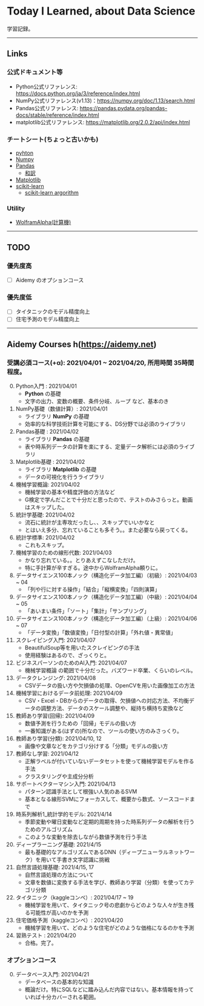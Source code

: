 # Today I Learned, about Data Science
学習記録。

--- 
## Links
### 公式ドキュメント等
- Python公式リファレンス: https://docs.python.org/ja/3/reference/index.html
- NumPy公式リファレンス(v1.13)：https://numpy.org/doc/1.13/search.html
- Pandas公式リファレンス: https://pandas.pydata.org/pandas-docs/stable/reference/index.html
- matplotlib公式リファレンス: https://matplotlib.org/2.0.2/api/index.html
### チートシート(ちょっと古いかも)
- [pyhton](https://s3.amazonaws.com/assets.datacamp.com/blog_assets/PythonForDataScience.pdf)
- [Numpy](https://s3.amazonaws.com/assets.datacamp.com/blog_assets/Numpy_Python_Cheat_Sheet.pdf)
- [Pandas](http://datacamp-community-prod.s3.amazonaws.com/dbed353d-2757-4617-8206-8767ab379ab3)
    - [和訳](https://github.com/Gedevan-Aleksizde/pandas-cheat-sheet-ja/blob/master/doc/Pandas_Cheat_Sheet_ja.pdf)
- [Matplotlib](https://s3.amazonaws.com/assets.datacamp.com/blog_assets/Python_Matplotlib_Cheat_Sheet.pdf)
- [scikit-learn](https://s3.amazonaws.com/assets.datacamp.com/blog_assets/Scikit_Learn_Cheat_Sheet_Python.pdf)
    - [scikit-learn argorithm](http://scikit-learn.org/stable/tutorial/machine_learning_map/index.html)
### Utility
- [WolframAlpha(計算機)](https://ja.wolframalpha.com/examples/mathematics/algebra/matrices/)

---

## TODO
### 優先度高
- [ ] Aidemy のオプションコース
### 優先度低
- [ ] タイタニックのモデル精度向上
- [ ] 住宅予測のモデル精度向上

---

## Aidemy Courses h(https://aidemy.net)
### 受講必須コース(+α): 2021/04/01 ~ 2021/04/20, 所用時間 35時間程度。
0. Python入門 : 2021/04/01
    - **Python** の基礎
    - 文字の出力、変数の概要、条件分岐、ループ など、基本のき
1. NumPy基礎（数値計算）: 2021/04/01
    - ライブラリ **NumPy** の基礎
    - 効率的な科学技術計算を可能にする、DS分野では必須のライブラリ
2. Pandas基礎 : 2021/04/02
    - ライブラリ **Pandas** の基礎
    - 表や時系列データの計算を楽にする、定量データ解析には必須のライブラリ
3. Matplotlib基礎 : 2021/04/02
    - ライブラリ **Matplotlib** の基礎
    - データの可視化を行うライブラリ
4. 機械学習概論: 2021/04/02
    - 機械学習の基本や精度評価の方法など
    - G検定で学んだことで十分だと思ったので、テストのみさらっと。動画はスキップした。
5. 統計学基礎: 2021/04/02
    - 流石に統計が主専攻だったし、、スキップでいいかなと
    - とはいえ多分、忘れていることも多そう。。また必要なら戻ってくる。
6. 統計学標準: 2021/04/02
    - これもスキップ。
7. 機械学習のための線形代数: 2021/04/03
    - かなり忘れている。。とりあえずこなしただけ。
    - 特に手計算が辛すぎる。途中からWolframAlpha頼りに。
8. データサイエンス100本ノック（構造化データ加工編）（初級）: 2021/04/03 ~ 04
    - 「列や行に対する操作」「結合」「縦横変換」「四則演算」
9. データサイエンス100本ノック（構造化データ加工編）（中級）: 2021/04/04 ~ 05
    - 「あいまい条件」「ソート」「集計」「サンプリング」
10. データサイエンス100本ノック（構造化データ加工編）（上級）: 2021/04/06 ~ 07
    - 「データ変換」「数値変換」「日付型の計算」「外れ値・異常値」
11. スクレイピング入門: 2021/04/07
    - BeautifulSoup等を用いたスクレイピングの手法
    - 使用経験はあるので、ざっくりと。
12. ビジネスパーソンのためのAI入門: 2021/04/07
    - 機械学習概論 の範囲で十分だった。バズワード卒業、くらいのレベル。
13. データクレンジング: 2021/04/08
    - CSVデータの扱い方や欠損値の処理、OpenCVを用いた画像加工の方法
14. 機械学習におけるデータ前処理: 2021/04/09
    - CSV・Excel・DBからのデータの取得、欠損値への対応方法、不均衡データの調整方法、データのスケール調整や、縦持ち横持ち変換など
15. 教師あり学習(回帰): 2021/04/09
    - 数値予測を行うための「回帰」モデルの扱い方
    - 一番知識がある(はずの)所なので、ツールの使い方のみさっくり。
16. 教師あり学習(分類): 2021/04/10, 12
    - 画像や文章などをカテゴリ分けする「分類」モデルの扱い方
17. 教師なし学習: 2021/04/12
    - 正解ラベルが付いていないデータセットを使って機械学習モデルを作る手法
    - クラスタリングや主成分分析
18. サポートベクターマシン入門: 2021/04/13
    - パターン認識手法として根強い人気のあるSVM
    - 基本となる線形SVMにフォーカスして、概要から数式、ソースコードまで
19. 時系列解析1_統計学的モデル: 2021/4/14
    - 季節変動や曜日変動など定期的周期を持った時系列データの解析を行うためのアルゴリズム
    - このような変動を除去しながら数値予測を行う手法
20. ディープラーニング基礎: 2021/4/15
    - 最も基礎的なアルゴリズムであるDNN（ディープニューラルネットワーク）を用いて手書き文字認識に挑戦
21. 自然言語処理基礎: 2021/4/15, 17
    - 自然言語処理の方法について
    - 文章を数値に変換する手法を学び、教師あり学習（分類）を使ってカテゴリ分類
22. タイタニック（kaggleコンペ）: 2021/04/17 ~ 19
    - 機械学習を用いて、タイタニック号の悲劇からどのような人々が生き残る可能性が高いのかを予測
23. 住宅価格予測（kaggleコンペ）: 2021/04/20
    - 機械学習を用いて、どのような住宅がどのような価格になるのかを予測
24. 習熟テスト : 2021/04/20
    - 合格。完了。

### オプションコース
0. データベース入門: 2021/04/21
    - データベースの基本的な知識
    - 概論だけ。特にSQLなどに踏み込んだ内容ではない。基本情報を持っていれば十分カバーされる範囲。
